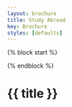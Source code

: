 ```yaml
---
layout: brochure
title: Study Abroad
key: Brochure
styles: [defaults]
---
```


{% block start %}

<script>
  //Start Script
  console.log('hello');
  //End Script
</script>

{% endblock %}

# {{ title }}
